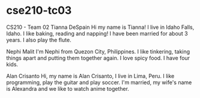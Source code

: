 # cse210-tc03
CS210 - Team 02 
Tianna DeSpain 
Hi my name is Tianna! I live in Idaho Falls, Idaho. I like baking, reading and napping! I have been married for about 3 years. I also play the flute.

Nephi Malit
I'm Nephi from Quezon City, Philippines. I like tinkering, taking things apart and putting them together again. I love spicy food. I have four kids.

Alan Crisanto
Hi, my name is Alan Crisanto, I live in Lima, Peru. I like programming, play the guitar and play soccer. I'm married, my wife's name is Alexandra and we like to watch anime together.
